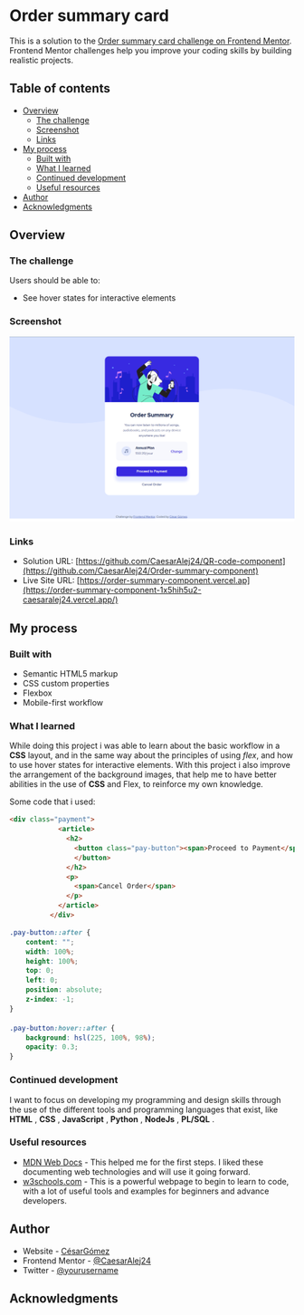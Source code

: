 # Order summary card

This is a solution to the [Order summary card challenge on Frontend Mentor](https://www.frontendmentor.io/challenges/order-summary-component-QlPmajDUj). Frontend Mentor challenges help you improve your coding skills by building realistic projects. 

## Table of contents

- [Overview](#overview)
  - [The challenge](#the-challenge)
  - [Screenshot](#screenshot)
  - [Links](#links)
- [My process](#my-process)
  - [Built with](#built-with)
  - [What I learned](#what-i-learned)
  - [Continued development](#continued-development)
  - [Useful resources](#useful-resources)
- [Author](#author)
- [Acknowledgments](#acknowledgments)


## Overview

### The challenge

Users should be able to:

- See hover states for interactive elements

### Screenshot

![Order summary card](images/Screenshot.png)

### Links

- Solution URL: [https://github.com/CaesarAlej24/QR-code-component](https://github.com/CaesarAlej24/Order-summary-component)
- Live Site URL: [https://order-summary-component.vercel.ap](https://order-summary-component-1x5hih5u2-caesaralej24.vercel.app/)


## My process

### Built with

- Semantic HTML5 markup
- CSS custom properties
- Flexbox
- Mobile-first workflow


### What I learned

While doing this project i was able to learn about the basic workflow in a **CSS** layout, and in the same way about the principles of using *flex*, and how to use hover states for interactive elements. With this project i also improve the arrangement of the background images, that help me to have better abilities in the use of **CSS** and Flex, to reinforce my own knowledge.

Some code that i used:

```html
<div class="payment">
            <article>
              <h2>
                <button class="pay-button"><span>Proceed to Payment</span>
                </button>
              </h2>
              <p>
                <span>Cancel Order</span>
              </p>
            </article>
          </div>
```
```css
.pay-button::after {
    content: "";
    width: 100%;
    height: 100%;
    top: 0;
    left: 0;
    position: absolute;
    z-index: -1;
}

.pay-button:hover::after {
    background: hsl(225, 100%, 98%);
    opacity: 0.3;
}
```

### Continued development

I want to focus on developing my programming and design skills through the use of the different tools and programming languages that exist, like **HTML** , **CSS** , **JavaScript** , **Python** , **NodeJs** , **PL/SQL** .

### Useful resources

- [MDN Web Docs](https://developer.mozilla.org) - This helped me for the first steps. I liked these documenting web technologies and will use it going forward.
- [w3schools.com](https://www.w3schools.com/) - This is a powerful webpage to begin to learn to code, with a lot of useful tools and examples for beginners and advance developers.

## Author

- Website - [CésarGómez](https://www.your-site.com)
- Frontend Mentor - [@CaesarAlej24](https://www.frontendmentor.io/profile/CaesarAlej24)
- Twitter - [@yourusername](https://www.twitter.com/yourusername)

## Acknowledgments
 

